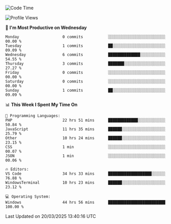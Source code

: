 <!--START_SECTION:waka-->
![Code Time](http://img.shields.io/badge/Code%20Time-4%2C391%20hrs%2050%20mins-blue)

![Profile Views](http://img.shields.io/badge/Profile%20Views-0-blue)

📅 **I'm Most Productive on Wednesday** 

```text
Monday                   0 commits           ░░░░░░░░░░░░░░░░░░░░░░░░░   00.00 % 
Tuesday                  1 commits           ██░░░░░░░░░░░░░░░░░░░░░░░   09.09 % 
Wednesday                6 commits           ██████████████░░░░░░░░░░░   54.55 % 
Thursday                 3 commits           ███████░░░░░░░░░░░░░░░░░░   27.27 % 
Friday                   0 commits           ░░░░░░░░░░░░░░░░░░░░░░░░░   00.00 % 
Saturday                 0 commits           ░░░░░░░░░░░░░░░░░░░░░░░░░   00.00 % 
Sunday                   1 commits           ██░░░░░░░░░░░░░░░░░░░░░░░   09.09 % 
```


📊 **This Week I Spent My Time On** 

```text
💬 Programming Languages: 
PHP                      22 hrs 51 mins      █████████████░░░░░░░░░░░░   50.84 % 
JavaScript               11 hrs 35 mins      ██████░░░░░░░░░░░░░░░░░░░   25.79 % 
Other                    10 hrs 24 mins      ██████░░░░░░░░░░░░░░░░░░░   23.15 % 
CSS                      1 min               ░░░░░░░░░░░░░░░░░░░░░░░░░   00.07 % 
JSON                     1 min               ░░░░░░░░░░░░░░░░░░░░░░░░░   00.06 % 

🔥 Editors: 
VS Code                  34 hrs 33 mins      ███████████████████░░░░░░   76.88 % 
WindowsTerminal          10 hrs 23 mins      ██████░░░░░░░░░░░░░░░░░░░   23.12 % 

💻 Operating System: 
Windows                  44 hrs 56 mins      █████████████████████████   100.00 % 
```


 Last Updated on 20/03/2025 13:40:16 UTC
<!--END_SECTION:waka-->
